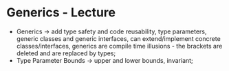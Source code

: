 # Generics - Lecture 

* Generics -> add type safety and code reusability, <T> type parameters, generic classes and generic interfaces, can extend/implement concrete classes/interfaces, generics are compile time illusions - the brackets are deleted and are replaced by types;
* Type Parameter Bounds -> upper and lower bounds, invariant;
